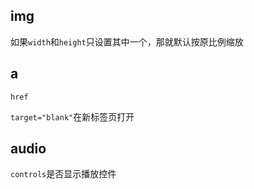 ## img

如果`width`和`height`只设置其中一个，那就默认按原比例缩放

## a

`href`

`target="blank"`在新标签页打开

## audio

`controls`是否显示播放控件

